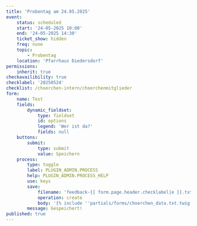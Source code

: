 ```yaml
---
title: 'Probentag am 24.05.2025'
event:
    status: scheduled
    start: '24-05-2025 10:00'
    end: '24-05-2025 14:30'
    ticket_show: hidden
    freq: none
    topic:
        - Probentag
    location: 'Pfarrhaus Diedersdorf'
permissions:
    inherit: true
checkavailibility: true
checklabel: '20250524'
checklist: /choerchen-intern/choerchenmitglieder
form:
    name: Test
    fields:
        dynamic_fieldset:
            type: fieldset
            id: options
            legend: 'Wer ist da?'
            fields: null
    buttons:
        submit:
            type: submit
            value: Speichern
    process:
        type: toggle
        label: PLUGIN_ADMIN.PROCESS
        help: PLUGIN_ADMIN.PROCESS_HELP
        use: keys
        save:
            filename: 'feedback-{{ form.page.header.checklabel|e }}.txt'
            operation: create
            body: '{% include ''partials/forms/choerchen_data.txt.twig'' %}'
        message: Gespeichert!
published: true
---
```


